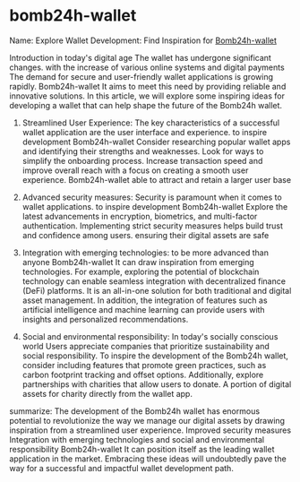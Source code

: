 # bomb24h-wallet
Name: Explore Wallet Development: Find Inspiration for <a href="https://slot888-wallet.online/bomb24h/">Bomb24h-wallet</a>

Introduction
in today's digital age The wallet has undergone significant changes. with the increase of various online systems and digital payments The demand for secure and user-friendly wallet applications is growing rapidly. Bomb24h-wallet It aims to meet this need by providing reliable and innovative solutions. In this article, we will explore some inspiring ideas for developing a wallet that can help shape the future of the Bomb24h wallet.

1. Streamlined User Experience:
The key characteristics of a successful wallet application are the user interface and experience. to inspire development Bomb24h-wallet Consider researching popular wallet apps and identifying their strengths and weaknesses. Look for ways to simplify the onboarding process. Increase transaction speed and improve overall reach with a focus on creating a smooth user experience. Bomb24h-wallet able to attract and retain a larger user base

2. Advanced security measures:
Security is paramount when it comes to wallet applications. to inspire development Bomb24h-wallet Explore the latest advancements in encryption, biometrics, and multi-factor authentication. Implementing strict security measures helps build trust and confidence among users. ensuring their digital assets are safe

3. Integration with emerging technologies:
to be more advanced than anyone Bomb24h-wallet It can draw inspiration from emerging technologies. For example, exploring the potential of blockchain technology can enable seamless integration with decentralized finance (DeFi) platforms. It is an all-in-one solution for both traditional and digital asset management. In addition, the integration of features such as artificial intelligence and machine learning can provide users with insights and personalized recommendations.

4. Social and environmental responsibility:
In today's socially conscious world Users appreciate companies that prioritize sustainability and social responsibility. To inspire the development of the Bomb24h wallet, consider including features that promote green practices, such as carbon footprint tracking and offset options. Additionally, explore partnerships with charities that allow users to donate. A portion of digital assets for charity directly from the wallet app.

summarize:
The development of the Bomb24h wallet has enormous potential to revolutionize the way we manage our digital assets by drawing inspiration from a streamlined user experience. Improved security measures Integration with emerging technologies and social and environmental responsibility Bomb24h-wallet It can position itself as the leading wallet application in the market. Embracing these ideas will undoubtedly pave the way for a successful and impactful wallet development path.
